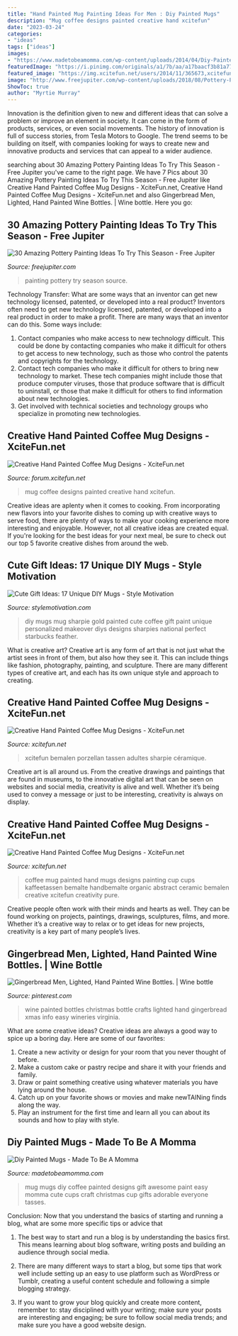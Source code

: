 ```yaml
---
title: "Hand Painted Mug Painting Ideas For Men : Diy Painted Mugs"
description: "Mug coffee designs painted creative hand xcitefun"
date: "2023-03-24"
categories:
- "ideas"
tags: ["ideas"]
images:
- "https://www.madetobeamomma.com/wp-content/uploads/2014/04/Diy-Painted-Mugs1.jpg"
featuredImage: "https://i.pinimg.com/originals/a1/7b/aa/a17baacf3b81a77104c82f8d2119d250.jpg"
featured_image: "https://img.xcitefun.net/users/2014/11/365673,xcitefun-coffee-mug-designs-4.jpg"
image: "http://www.freejupiter.com/wp-content/uploads/2018/08/Pottery-Painting-Ideas-To-Try-This-Season-10-1.jpg"
ShowToc: true
author: "Myrtie Murray"
---
```



Innovation is the definition given to new and different ideas that can solve a problem or improve an element in society. It can come in the form of products, services, or even social movements. The history of innovation is full of success stories, from Tesla Motors to Google. The trend seems to be building on itself, with companies looking for ways to create new and innovative products and services that can appeal to a wider audience.

	

		
searching about 30 Amazing Pottery Painting Ideas To Try This Season - Free Jupiter you've came to the right page. We have 7 Pics about 30 Amazing Pottery Painting Ideas To Try This Season - Free Jupiter like Creative Hand Painted Coffee Mug Designs - XciteFun.net, Creative Hand Painted Coffee Mug Designs - XciteFun.net and also Gingerbread Men, Lighted, Hand Painted Wine Bottles. | Wine bottle. Here you go:
		
    
## 30 Amazing Pottery Painting Ideas To Try This Season - Free Jupiter

<img loading=lazy src="http://www.freejupiter.com/wp-content/uploads/2018/08/Pottery-Painting-Ideas-To-Try-This-Season-10-1.jpg" onerror="this.onerror=null;this.src='https://tse4.mm.bing.net/th?id=OIP.qkSaHZ3QzvhiWTI0AH_-KAHaRS&amp;pid=15.1';" alt="30 Amazing Pottery Painting Ideas To Try This Season - Free Jupiter">

_Source: freejupiter.com_

>painting pottery try season source. 

	

Technology Transfer: What are some ways that an inventor can get new technology licensed, patented, or developed into a real product?
Inventors often need to get new technology licensed, patented, or developed into a real product in order to make a profit. There are many ways that an inventor can do this. Some ways include: 
1. Contact companies who make access to new technology difficult. This could be done by contacting companies who make it difficult for others to get access to new technology, such as those who control the patents and copyrights for the technology. 
2. Contact tech companies who make it difficult for others to bring new technology to market. These tech companies might include those that produce computer viruses, those that produce software that is difficult to uninstall, or those that make it difficult for others to find information about new technologies. 
3. Get involved with technical societies and technology groups who specialize in promoting new technologies.

    
## Creative Hand Painted Coffee Mug Designs - XciteFun.net

<img loading=lazy src="https://img.xcitefun.net/users/2014/11/365668,xcitefun-coffee-mug-designs-9.jpg" onerror="this.onerror=null;this.src='https://tse4.mm.bing.net/th?id=OIP.pORSmvCC342gUAtQRbQUeQHaHO&amp;pid=15.1';" alt="Creative Hand Painted Coffee Mug Designs - XciteFun.net">

_Source: forum.xcitefun.net_

>mug coffee designs painted creative hand xcitefun. 

	

Creative ideas are aplenty when it comes to cooking. From incorporating new flavors into your favorite dishes to coming up with creative ways to serve food, there are plenty of ways to make your cooking experience more interesting and enjoyable. However, not all creative ideas are created equal. If you're looking for the best ideas for your next meal, be sure to check out our top 5 favorite creative dishes from around the web.

    
## Cute Gift Ideas: 17 Unique DIY Mugs - Style Motivation

<img loading=lazy src="http://www.stylemotivation.com/wp-content/uploads/2016/01/17-16-620x413.jpg" onerror="this.onerror=null;this.src='https://tse4.mm.bing.net/th?id=OIP.lEvcbeauRZV9q1BS_LonRAHaE7&amp;pid=15.1';" alt="Cute Gift Ideas: 17 Unique DIY Mugs - Style Motivation">

_Source: stylemotivation.com_

>diy mugs mug sharpie gold painted cute coffee gift paint unique personalized makeover diys designs sharpies national perfect starbucks feather. 

	

What is creative art?
Creative art is any form of art that is not just what the artist sees in front of them, but also how they see it. This can include things like fashion, photography, painting, and sculpture. There are many different types of creative art, and each has its own unique style and approach to creating.

    
## Creative Hand Painted Coffee Mug Designs - XciteFun.net

<img loading=lazy src="https://img.xcitefun.net/users/2014/11/365673,xcitefun-coffee-mug-designs-4.jpg" onerror="this.onerror=null;this.src='https://tse2.mm.bing.net/th?id=OIP.E0H5qexsFbChUsb6EZ57mQHaFj&amp;pid=15.1';" alt="Creative Hand Painted Coffee Mug Designs - XciteFun.net">

_Source: xcitefun.net_

>xcitefun bemalen porzellan tassen adultes sharpie céramique. 

	

Creative art is all around us. From the creative drawings and paintings that are found in museums, to the innovative digital art that can be seen on websites and social media, creativity is alive and well. Whether it’s being used to convey a message or just to be interesting, creativity is always on display.

    
## Creative Hand Painted Coffee Mug Designs - XciteFun.net

<img loading=lazy src="http://img.xcitefun.net/users/2014/11/365672,xcitefun-coffee-mug-designs-5.jpg" onerror="this.onerror=null;this.src='https://tse1.mm.bing.net/th?id=OIP.ge4qFOrRMW1P95lVzr95FwHaH9&amp;pid=15.1';" alt="Creative Hand Painted Coffee Mug Designs - XciteFun.net">

_Source: xcitefun.net_

>coffee mug painted hand mugs designs painting cup cups kaffeetassen bemalte handbemalte organic abstract ceramic bemalen creative xcitefun creativity pure. 

	

Creative people often work with their minds and hearts as well. They can be found working on projects, paintings, drawings, sculptures, films, and more. Whether it’s a creative way to relax or to get ideas for new projects, creativity is a key part of many people’s lives.

    
## Gingerbread Men, Lighted, Hand Painted Wine Bottles. | Wine Bottle

<img loading=lazy src="https://i.pinimg.com/originals/a1/7b/aa/a17baacf3b81a77104c82f8d2119d250.jpg" onerror="this.onerror=null;this.src='https://tse2.mm.bing.net/th?id=OIP.d1XbY29y3XmDhK7S0XEByQHaJ4&amp;pid=15.1';" alt="Gingerbread Men, Lighted, Hand Painted Wine Bottles. | Wine bottle">

_Source: pinterest.com_

>wine painted bottles christmas bottle crafts lighted hand gingerbread xmas info easy wineries virginia. 

	

What are some creative ideas?
Creative ideas are always a good way to spice up a boring day. Here are some of our favorites: 
1. Create a new activity or design for your room that you never thought of before. 
2. Make a custom cake or pastry recipe and share it with your friends and family. 
3. Draw or paint something creative using whatever materials you have lying around the house. 
4. Catch up on your favorite shows or movies and make newTAINing finds along the way. 
5. Play an instrument for the first time and learn all you can about its sounds and how to play with style.

    
## Diy Painted Mugs - Made To Be A Momma

<img loading=lazy src="https://www.madetobeamomma.com/wp-content/uploads/2014/04/Diy-Painted-Mugs1.jpg" onerror="this.onerror=null;this.src='https://tse3.mm.bing.net/th?id=OIP.KQbV7neDamIItpVTnIwm8AHaKl&amp;pid=15.1';" alt="Diy Painted Mugs - Made To Be A Momma">

_Source: madetobeamomma.com_

>mug mugs diy coffee painted designs gift awesome paint easy momma cute cups craft christmas cup gifts adorable everyone tasses. 

	

Conclusion: Now that you understand the basics of starting and running a blog, what are some more specific tips or advice that
1. The best way to start and run a blog is by understanding the basics first. This means learning about blog software, writing posts and building an audience through social media.
2. There are many different ways to start a blog, but some tips that work well include setting up an easy to use platform such as WordPress or Tumblr, creating a useful content schedule and following a simple blogging strategy.

3. If you want to grow your blog quickly and create more content, remember to: stay disciplined with your writing; make sure your posts are interesting and engaging; be sure to follow social media trends; and make sure you have a good website design.

